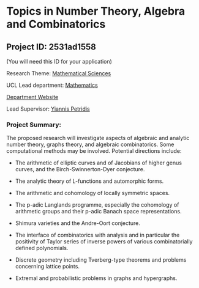 # Topics in Number Theory, Algebra and Combinatorics

## Project ID: **2531ad1558**
(You will need this ID for your application)

Research Theme: [Mathematical Sciences](../themes/mathematical-sciences.md)

UCL Lead department: [Mathematics](../departments/mathematics.md)

[Department Website](https://www.ucl.ac.uk/maths)

Lead Supervisor: [Yiannis Petridis](https://profiles.ucl.ac.uk/8765)

### Project Summary:

The proposed research will investigate aspects of algebraic and analytic number theory, graphs theory, and algebraic combinatorics. Some computational methods may be involved. Potential directions include: 

- The arithmetic of elliptic curves and of Jacobians of higher genus curves, and the Birch-Swinnerton-Dyer conjecture.  

- The analytic theory of L-functions and automorphic forms. 

- The arithmetic and cohomology of locally symmetric spaces. 

- The p-adic Langlands programme, especially the cohomology of arithmetic groups and their p-adic Banach space representations.  

- Shimura varieties and the Andre-Oort conjecture. 

- The interface of combinatorics with analysis and in particular the positivity of Taylor series of inverse powers of various combinatorially defined polynomials. 

- Discrete geometry including Tverberg-type theorems and problems concerning lattice points. 

- Extremal and probabilistic problems in graphs and hypergraphs.
